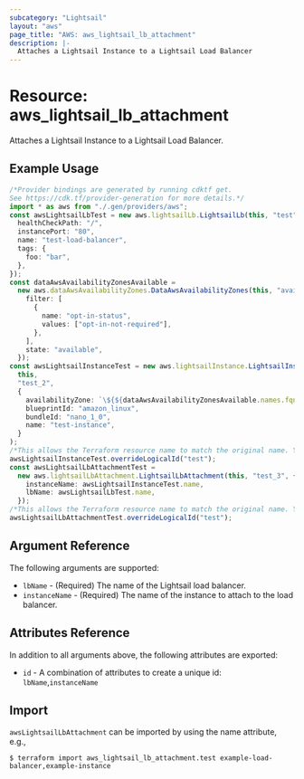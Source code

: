 ```yaml
---
subcategory: "Lightsail"
layout: "aws"
page_title: "AWS: aws_lightsail_lb_attachment"
description: |-
  Attaches a Lightsail Instance to a Lightsail Load Balancer
---
```


# Resource: aws\_lightsail\_lb\_attachment

Attaches a Lightsail Instance to a Lightsail Load Balancer.

## Example Usage

```typescript
/*Provider bindings are generated by running cdktf get.
See https://cdk.tf/provider-generation for more details.*/
import * as aws from "./.gen/providers/aws";
const awsLightsailLbTest = new aws.lightsailLb.LightsailLb(this, "test", {
  healthCheckPath: "/",
  instancePort: "80",
  name: "test-load-balancer",
  tags: {
    foo: "bar",
  },
});
const dataAwsAvailabilityZonesAvailable =
  new aws.dataAwsAvailabilityZones.DataAwsAvailabilityZones(this, "available", {
    filter: [
      {
        name: "opt-in-status",
        values: ["opt-in-not-required"],
      },
    ],
    state: "available",
  });
const awsLightsailInstanceTest = new aws.lightsailInstance.LightsailInstance(
  this,
  "test_2",
  {
    availabilityZone: `\${${dataAwsAvailabilityZonesAvailable.names.fqn}[0]}`,
    blueprintId: "amazon_linux",
    bundleId: "nano_1_0",
    name: "test-instance",
  }
);
/*This allows the Terraform resource name to match the original name. You can remove the call if you don't need them to match.*/
awsLightsailInstanceTest.overrideLogicalId("test");
const awsLightsailLbAttachmentTest =
  new aws.lightsailLbAttachment.LightsailLbAttachment(this, "test_3", {
    instanceName: awsLightsailInstanceTest.name,
    lbName: awsLightsailLbTest.name,
  });
/*This allows the Terraform resource name to match the original name. You can remove the call if you don't need them to match.*/
awsLightsailLbAttachmentTest.overrideLogicalId("test");

```

## Argument Reference

The following arguments are supported:

* `lbName` - (Required) The name of the Lightsail load balancer.
* `instanceName` - (Required) The name of the instance to attach to the load balancer.

## Attributes Reference

In addition to all arguments above, the following attributes are exported:

* `id` - A combination of attributes to create a unique id: `lbName`,`instanceName`

## Import

`awsLightsailLbAttachment` can be imported by using the name attribute, e.g.,

```console
$ terraform import aws_lightsail_lb_attachment.test example-load-balancer,example-instance
```
